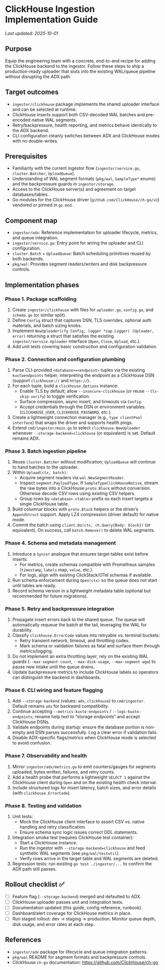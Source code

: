 # ClickHouse Ingestion Implementation Guide

_Last updated: 2025-10-01_

## Purpose

Equip the engineering team with a concrete, end-to-end recipe for adding the ClickHouse backend to the ingestor. Follow these steps to ship a production-ready uploader that slots into the existing WAL/queue pipeline without disrupting the ADX path.

## Target outcomes

- `ingestor/clickhouse` package implements the shared uploader interface and can be selected at runtime.
- ClickHouse inserts support both CSV-decoded WAL batches and pre-encoded native WAL segments.
- Retry/backpressure, health reporting, and metrics behave identically to the ADX backend.
- CLI configuration cleanly switches between ADX and ClickHouse modes with no double-writes.

## Prerequisites

- Familiarity with the current ingestor flow (`ingestor/service.go`, `cluster.Batcher`, `UploadQueue`).
- Understanding of WAL segment formats (`pkg/wal`, `SampleType*` enums) and the backpressure guards in `ingestor/storage`.
- Access to the ClickHouse server(s) and agreement on target databases/tables.
- Go modules for the ClickHouse driver (`github.com/ClickHouse/ch-go/v2`) vendored or pinned in `go.mod`.

## Component map

- `ingestor/adx`: Reference implementation for uploader lifecycle, metrics, and queue integration.
- `ingestor/service.go`: Entry point for wiring the uploader and CLI configuration.
- `cluster.Batch` + `UploadQueue`: Batch scheduling primitives reused by both backends.
- `pkg/wal`: Provides segment readers/writers and disk backpressure controls.

## Implementation phases

### Phase 1. Package scaffolding

1. Create `ingestor/clickhouse` with files for `uploader.go`, `config.go`, and `schema.go` (or similar split).
2. Define `Config` struct that captures DSN, TLS overrides, optional auth materials, and batch sizing knobs.
3. Implement `NewUploader(cfg Config, logger *zap.Logger) (Uploader, error)` returning a struct that satisfies the existing `ingestor/service.Uploader` interface (`Open`, `Close`, `Upload`, etc.).
4. Add unit tests covering basic construction and configuration validation.

### Phase 2. Connection and configuration plumbing

1. Parse CLI-provided `<database>=<endpoint>` tuples via the existing `kustoendpoints` helper, interpreting the endpoint as a ClickHouse DSN (support `clickhouse://` and `https://`).
2. For each tuple, build a `clickhouse.Options` instance:
   - Enable TLS by default; allow `--insecure-clickhouse` (or reuse `--tls-skip-verify`) to toggle verification.
   - Surface compression, async insert, and timeouts via `Config`.
   - Accept credentials through the DSN or environment variables (`CLICKHOUSE_USER`, `CLICKHOUSE_PASSWORD`, etc.).
3. Create a lightweight connection manager (e.g., `type clientPool interface`) that wraps the driver and supports health pings.
4. Extend `cmd/ingestor/main.go` to select `clickhouse.NewUploader` whenever `--storage-backend=clickhouse` (or equivalent) is set. Default remains ADX.

### Phase 3. Batch ingestion pipeline

1. Reuse `cluster.Batcher` without modification; `UploadQueue` will continue to hand batches to the uploader.
2. Within `Upload(ctx, batch)`:
   - Acquire segment readers via `wal.NewSegmentReader`.
   - Inspect `segment.PayloadType`. If `SampleTypeClickHouseNative`, stream the raw bytes into a ClickHouse `proto.Block` without conversion. Otherwise decode CSV rows using existing CSV helpers.
   - Group rows by `<database>.<table>` prefix so each insert targets a single ClickHouse table.
3. Build columnar blocks with `proto.Block` helpers or the driver’s `AppendStruct` support. Apply LZ4 compression (driver default) for native mode.
4. Commit the batch using `client.Do(ctx, ch.Query{Body: block})` (or equivalent). On success, call `batch.Remove()` to delete WAL segments.

### Phase 4. Schema and metadata management

1. Introduce a `Syncer` analogue that ensures target tables exist before inserts:
   - For metrics, create schemas compatible with Prometheus samples (`timestamp`, `labels` map, `value`, etc.).
   - For logs, align with existing ClickStack/OTel schemas if available.
2. Run schema enforcement during `Open(ctx)` so the queue does not start until tables are ready.
3. Record schema version in a lightweight metadata table (optional but recommended for future migrations).

### Phase 5. Retry and backpressure integration

1. Propagate insert errors back to the shared queue. The queue will automatically requeue the batch at the tail, leveraging the WAL for durability.
2. Classify `clickhouse.ErrorCode` values into retryable vs. terminal buckets:
   - Retry transient network, timeout, and throttling codes.
   - Mark schema or validation failures as fatal and surface them through metrics/logging.
3. Do not implement an extra throttling layer; rely on the existing WAL guards (`--max-segment-count`, `--max-disk-usage`, `--max-segment-age`) to pause new intake until the queue drains.
4. Update backpressure metrics to include ClickHouse labels so operators can distinguish the backend in dashboards.

### Phase 6. CLI wiring and feature flagging

1. Add `--storage-backend` (values: `adx`, `clickhouse`) to `cmd/ingestor`. Default remains `adx` for backward compatibility.
2. Continue accepting `--metrics-kusto-endpoints` / `--logs-kusto-endpoints`; rename help text to “storage endpoints” and accept ClickHouse DSNs.
3. Validate endpoints during startup: ensure the database portion is non-empty and DSN parses successfully. Log a clear error if validation fails.
4. Disable ADX-specific flags/metrics when ClickHouse mode is selected to avoid confusion.

### Phase 7. Observability and health

1. Mirror `ingestor/adx/metrics.go` to emit counters/gauges for segments uploaded, bytes written, failures, and retry counts.
2. Add a health probe that performs a lightweight `SELECT 1` against the ClickHouse client during `Open` and on the existing health check interval.
3. Include structured logs for insert latency, batch sizes, and error details (with `clickhouse.ErrorCode`).

### Phase 8. Testing and validation

1. Unit tests:
   - Mock the ClickHouse client interface to assert CSV vs. native handling and retry classification.
   - Ensure schema sync logic issues correct DDL statements.
2. Integration smoke test (requires ClickHouse test container):
   - Start a ClickHouse instance.
   - Run the ingestor with `--storage-backend=clickhouse` and feed synthetic WAL segments (see `pkg/wal/testutil`).
   - Verify rows arrive in the target table and WAL segments are deleted.
3. Regression tests: run existing `go test ./ingestor/...` to confirm the ADX path still passes.

## Rollout checklist ✅

- [ ] Feature flag (`--storage-backend`) merged and defaulted to ADX.
- [ ] ClickHouse uploader passes unit and integration tests.
- [ ] Documentation updated (this guide, config reference, runbook).
- [ ] Dashboard/alert coverage for ClickHouse metrics in place.
- [ ] Run staged rollout: dev → staging → production. Monitor queue depth, disk usage, and error rates at each step.

## References

- `ingestor/adx` package for lifecycle and queue integration patterns.
- `pkg/wal` README for segment formats and backpressure controls.
- ClickHouse `ch-go` documentation: https://github.com/ClickHouse/ch-go
